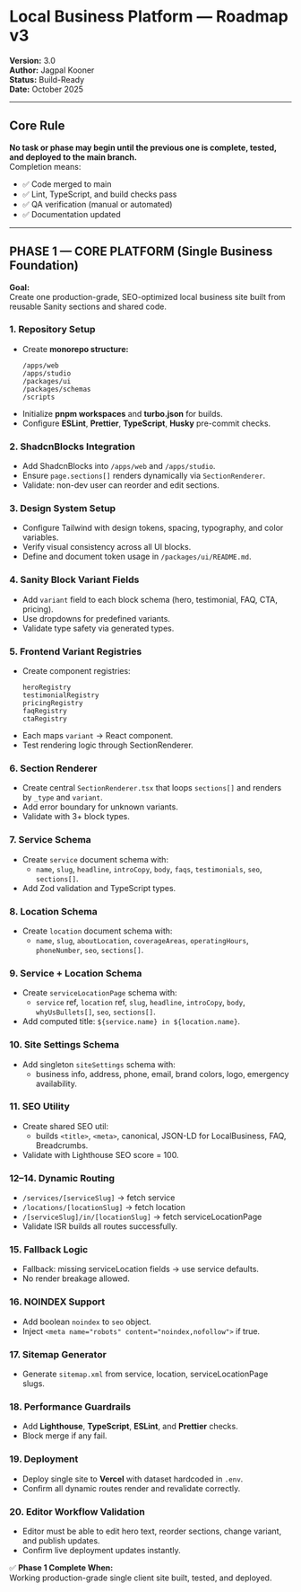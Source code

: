# Local Business Platform — Roadmap v3

**Version:** 3.0  
**Author:** Jagpal Kooner  
**Status:** Build-Ready  
**Date:** October 2025

---

## Core Rule

**No task or phase may begin until the previous one is complete, tested, and deployed to the main branch.**  
Completion means:

- ✅ Code merged to main
- ✅ Lint, TypeScript, and build checks pass
- ✅ QA verification (manual or automated)
- ✅ Documentation updated

---

## PHASE 1 — CORE PLATFORM (Single Business Foundation)

**Goal:**  
Create one production-grade, SEO-optimized local business site built from reusable Sanity sections and shared code.

### 1. Repository Setup

- Create **monorepo structure:**
  ```
  /apps/web
  /apps/studio
  /packages/ui
  /packages/schemas
  /scripts
  ```
- Initialize **pnpm workspaces** and **turbo.json** for builds.
- Configure **ESLint**, **Prettier**, **TypeScript**, **Husky** pre-commit checks.

### 2. ShadcnBlocks Integration

- Add ShadcnBlocks into `/apps/web` and `/apps/studio`.
- Ensure `page.sections[]` renders dynamically via `SectionRenderer`.
- Validate: non-dev user can reorder and edit sections.

### 3. Design System Setup

- Configure Tailwind with design tokens, spacing, typography, and color variables.
- Verify visual consistency across all UI blocks.
- Define and document token usage in `/packages/ui/README.md`.

### 4. Sanity Block Variant Fields

- Add `variant` field to each block schema (hero, testimonial, FAQ, CTA, pricing).
- Use dropdowns for predefined variants.
- Validate type safety via generated types.

### 5. Frontend Variant Registries

- Create component registries:
  ```
  heroRegistry
  testimonialRegistry
  pricingRegistry
  faqRegistry
  ctaRegistry
  ```
- Each maps `variant` → React component.
- Test rendering logic through SectionRenderer.

### 6. Section Renderer

- Create central `SectionRenderer.tsx` that loops `sections[]` and renders by `_type` and `variant`.
- Add error boundary for unknown variants.
- Validate with 3+ block types.

### 7. Service Schema

- Create `service` document schema with:
  - `name`, `slug`, `headline`, `introCopy`, `body`, `faqs`, `testimonials`, `seo`, `sections[]`.
- Add Zod validation and TypeScript types.

### 8. Location Schema

- Create `location` document schema with:
  - `name`, `slug`, `aboutLocation`, `coverageAreas`, `operatingHours`, `phoneNumber`, `seo`, `sections[]`.

### 9. Service + Location Schema

- Create `serviceLocationPage` schema with:
  - `service` ref, `location` ref, `slug`, `headline`, `introCopy`, `body`, `whyUsBullets[]`, `seo`, `sections[]`.
- Add computed title: `${service.name} in ${location.name}`.

### 10. Site Settings Schema

- Add singleton `siteSettings` schema with:
  - business info, address, phone, email, brand colors, logo, emergency availability.

### 11. SEO Utility

- Create shared SEO util:
  - builds `<title>`, `<meta>`, canonical, JSON-LD for LocalBusiness, FAQ, Breadcrumbs.
- Validate with Lighthouse SEO score = 100.

### 12–14. Dynamic Routing

- `/services/[serviceSlug]` → fetch service
- `/locations/[locationSlug]` → fetch location
- `/[serviceSlug]/in/[locationSlug]` → fetch serviceLocationPage
- Validate ISR builds all routes successfully.

### 15. Fallback Logic

- Fallback: missing serviceLocation fields → use service defaults.
- No render breakage allowed.

### 16. NOINDEX Support

- Add boolean `noindex` to `seo` object.
- Inject `<meta name="robots" content="noindex,nofollow">` if true.

### 17. Sitemap Generator

- Generate `sitemap.xml` from service, location, serviceLocationPage slugs.

### 18. Performance Guardrails

- Add **Lighthouse**, **TypeScript**, **ESLint**, and **Prettier** checks.
- Block merge if any fail.

### 19. Deployment

- Deploy single site to **Vercel** with dataset hardcoded in `.env`.
- Confirm all dynamic routes render and revalidate correctly.

### 20. Editor Workflow Validation

- Editor must be able to edit hero text, reorder sections, change variant, and publish updates.
- Confirm live deployment updates instantly.

✅ **Phase 1 Complete When:**  
Working production-grade single client site built, tested, and deployed.
